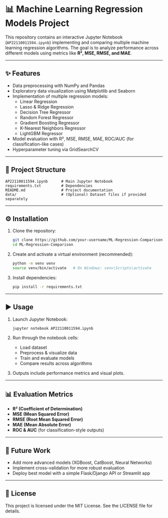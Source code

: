 # 📊 Machine Learning Regression Models Project

This repository contains an interactive Jupyter Notebook (`AP22110011594.ipynb`) implementing and comparing multiple machine learning regression algorithms. The goal is to analyze performance across different models using metrics like **R², MSE, RMSE, and MAE**.

---

## ✨ Features
- Data preprocessing with NumPy and Pandas
- Exploratory data visualization using Matplotlib and Seaborn
- Implementation of multiple regression models:
  - Linear Regression
  - Lasso & Ridge Regression
  - Decision Tree Regressor
  - Random Forest Regressor
  - Gradient Boosting Regressor
  - K-Nearest Neighbors Regressor
  - LightGBM Regressor
- Model evaluation with R², MSE, RMSE, MAE, ROC/AUC (for classification-like cases)
- Hyperparameter tuning via GridSearchCV

---

## 📂 Project Structure
```
AP22110011594.ipynb      # Main Jupyter Notebook
requirements.txt         # Dependencies
README.md                # Project documentation
data/                    # (Optional) Dataset files if provided separately
```

---

## ⚙️ Installation

1. Clone the repository:
   ```bash
   git clone https://github.com/your-username/ML-Regression-Comparison.git
   cd ML-Regression-Comparison
   ```

2. Create and activate a virtual environment (recommended):
   ```bash
   python -m venv venv
   source venv/bin/activate   # On Windows: venv\Scripts\activate
   ```

3. Install dependencies:
   ```bash
   pip install -r requirements.txt
   ```

---

## ▶️ Usage

1. Launch Jupyter Notebook:
   ```bash
   jupyter notebook AP22110011594.ipynb
   ```

2. Run through the notebook cells:
   - Load dataset
   - Preprocess & visualize data
   - Train and evaluate models
   - Compare results across algorithms

3. Outputs include performance metrics and visual plots.

---

## 📊 Evaluation Metrics
- **R² (Coefficient of Determination)**
- **MSE (Mean Squared Error)**
- **RMSE (Root Mean Squared Error)**
- **MAE (Mean Absolute Error)**
- **ROC & AUC** (for classification-style outputs)

---

## 🚀 Future Work
- Add more advanced models (XGBoost, CatBoost, Neural Networks)
- Implement cross-validation for more robust evaluation
- Deploy best model with a simple Flask/Django API or Streamlit app

---

## 📜 License
This project is licensed under the MIT License. See the LICENSE file for details.
